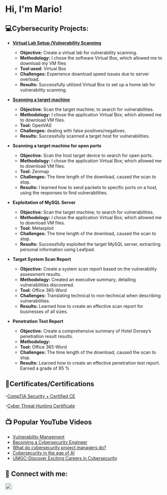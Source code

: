 <h1>Hi, I'm Mario! 

<h2>💻Cybersecurity Projects:</h2>

- [<b> Virtual Lab Setup /Vulnerability Scanning </b>](https://github.com/darknite222/Home-Lab-Set-up-Vulnerability-Scanning.git)

  - **Objective:** Create a virtual lab for vulnerability scanning.
  - **Methodology:** I chose the software Virtual Box, which allowed me to download my VM files
  - **Tool used:** Virtual Box
  - **Challenges:** Experience download speed issues due to server overload.  
  - **Results:** Successfully utilized Virtual Box to set up a home lab for vulnerability scanning. 
    
- [<b>Scanning a target machine</b>](https://github.com/darknite222/Scanning-a-Victim-Machine/blob/main/README.md)
  
  - **Objective:** Scan the target machine; to search for vulnerabilities.
  - **Methodology:** I chose the application Virtual Box; which allowed me to download VM files.
  - **Tool:** OpenVAS
  - **Challenges:** dealing with false positives/negatives.
  - **Results:** Successfully scanned a target host for vulnerabilities.
    
- <b>Scanning a target machine for open ports</b>

  - **Objective:** Scan the host target device to search for open ports.
  - **Methodology:** I chose the application Virtual Box; which allowed me to download VM files.
  - **Tool:** Zenmap
  - **Challenges:** The time length of the download, caused the scan to stop.
  - **Results:** I learned how to send packets to specific ports on a host, using the responses to find vulnerabilities.
    
- <b> Exploitation of MySQL Server </b>

  - **Objective:** Scan the target machine; to search for vulnerabilities.
  - **Methodology:** I chose the application Virtual Box; which allowed me to download VM files.
  - **Tool:** Metasploit
  - **Challenges:** The time length of the download, caused the scan to stop.
  - **Results:** Successfully exploited the target MySQL server, extracting personal information using Leafpad. 

- <b>Target System Scan Report</b>

  - **Objective:** Create a system scan report based on the vulnerability assessment results.
  - **Methodology:** Created an executive summary, detailing vulnerabilities discovered.
  - **Tool:** Office 365-Word
  - **Challenges:** Translating technical to non-technical when describing vulnerabilities.
  - **Results:** Learned how to create an effective scan report for businesses of all sizes.
 
- <b> Penetration Test Report </b>

  - **Objective:** Create a comprehensive summary of Hotel Dorsey’s penetration result results.
  - **Methodology:**
  - **Tool:** Office 365-Word
  - **Challenges:** The time length of the download, caused the scan to stop.
  - **Results:** Learned how to create an effective penetration test report. Earned a grade of 95 %

<h2> 📑Certificates/Certifications </h2>

  -[CompTIA Security + Certified CE](https://acrobat.adobe.com/id/urn:aaid:sc:VA6C2:93fb1ac1-2392-48f2-8177-52ed6c55770e)
  
  -[Cyber Threat Hunting Certificate](https://acrobat.adobe.com/id/urn:aaid:sc:VA6C2:1ac5de6f-0c26-4c61-a4f1-cbc05e1b5e54)

<h2>📺 Popular YouTube Videos</h2>

- [Vulnerability Mangement](https://www.youtube.com/watch?v=FrnX28OgiJI&t=9s)
- [Becoming a Cybersecurity Engineer](https://www.youtube.com/watch?v=LKxLiBgLfIU)
- [What do cybersecurity project managers do?](https://www.youtube.com/watch?v=cUSjbw1tQNE)
- [Cybersecurity in the age of AI](https://www.youtube.com/watch?v=qVET1vD3NtQ)
- [UMGC-Discover Exciting Careers in Cybersecurity](https://www.youtube.com/watch?v=rPYUUR_IVTc)

<h2> 🔗 Connect with me:</h2>


[<img align="left" alt="Mario Wilson | LinkedIn" width="22px" src="https://cdn.jsdelivr.net/npm/simple-icons@v3/icons/linkedin.svg" />][linkedin]



[linkedin]: https://linkedin.com/in/mariowilson2023

<!--
**joshmadakor1/joshmadakor1** is a ✨ _special_ ✨ repository because its `README.md` (this file) appears on your GitHub profile.

Here are some ideas to get you started:

- 🔭 I’m currently working on ...
- 🌱 I’m currently learning ...
- 👯 I’m looking to collaborate on ...
- 🤔 I’m looking for help with ...
- 💬 Ask me about ...
- 📫 How to reach me: ...
- 😄 Pronouns: ...
- ⚡ Fun fact: ...
-->
